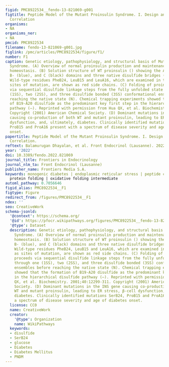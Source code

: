 ```yaml
---
figid: PMC8922534__fendo-13-821069-g001
figtitle: Peptide Model of the Mutant Proinsulin Syndrome. I. Design and Clinical
  Correlation
organisms:
- NA
organisms_ner:
- NA
pmcid: PMC8922534
filename: fendo-13-821069-g001.jpg
figlink: /pmc/articles/PMC8922534/figure/f1/
number: F1
caption: Genetic etiology, pathophysiology, and structural basis of Mutant Proinsulin
  Syndrome. (A) Overview of normal proinsulin production and maintenance of glucose
  homeostasis. (B) Solution structure of WT proinsulin () showing the A- (green),
  B- (blue), and C (black) domains and three native disulfide bridges (yellow spheres).
  Wild-type residues PheB24, LeuB15 and LeuA16, which are examined in this study as
  sites of mutation, are shown as red side chains. (C) Folding of proinsulin proceeds
  via sequential disulfide linkage steps from the fully unfolded state through one
  (1SS), two (2SS), and three disulfide bonded (3SS) conformational ensembles before
  reaching the native state (N). Chemical trapping experiments showed that the formation
  of B19-A20 disulfide as the predominant key first step in the hierarchical disulfide
  pathway (–). Reprinted with permission from Hua QX, et al. Biochemistry. 2001;40:12299-311.
  Copyright (2001) American Chemical Society. (D) Dominant mutations in the INS gene
  causing co-production of both WT and mutant proinsulin, leading to ER stress, β-cell
  dysfunction, and, ultimately, diabetes. Clinically identified mutations SerB24,
  ProB15 and ProA16 present with a spectrum of disease severity and age of diabetes
  onset.
papertitle: Peptide Model of the Mutant Proinsulin Syndrome. I. Design and Clinical
  Correlation.
reftext: Balamurugan Dhayalan, et al. Front Endocrinol (Lausanne). 2022;13:821069.
year: '2022'
doi: 10.3389/fendo.2022.821069
journal_title: Frontiers in Endocrinology
journal_nlm_ta: Front Endocrinol (Lausanne)
publisher_name: Frontiers Media S.A.
keywords: monogenic diabetes | endoplasmic reticular stress | peptide chemistry |
  protein folding | oxidative folding intermediate
automl_pathway: 0.7056646
figid_alias: PMC8922534__F1
figtype: Figure
redirect_from: /figures/PMC8922534__F1
ndex: ''
seo: CreativeWork
schema-jsonld:
  '@context': https://schema.org/
  '@id': https://pfocr.wikipathways.org/figures/PMC8922534__fendo-13-821069-g001.html
  '@type': Dataset
  description: Genetic etiology, pathophysiology, and structural basis of Mutant Proinsulin
    Syndrome. (A) Overview of normal proinsulin production and maintenance of glucose
    homeostasis. (B) Solution structure of WT proinsulin () showing the A- (green),
    B- (blue), and C (black) domains and three native disulfide bridges (yellow spheres).
    Wild-type residues PheB24, LeuB15 and LeuA16, which are examined in this study
    as sites of mutation, are shown as red side chains. (C) Folding of proinsulin
    proceeds via sequential disulfide linkage steps from the fully unfolded state
    through one (1SS), two (2SS), and three disulfide bonded (3SS) conformational
    ensembles before reaching the native state (N). Chemical trapping experiments
    showed that the formation of B19-A20 disulfide as the predominant key first step
    in the hierarchical disulfide pathway (–). Reprinted with permission from Hua
    QX, et al. Biochemistry. 2001;40:12299-311. Copyright (2001) American Chemical
    Society. (D) Dominant mutations in the INS gene causing co-production of both
    WT and mutant proinsulin, leading to ER stress, β-cell dysfunction, and, ultimately,
    diabetes. Clinically identified mutations SerB24, ProB15 and ProA16 present with
    a spectrum of disease severity and age of diabetes onset.
  license: CC0
  name: CreativeWork
  creator:
    '@type': Organization
    name: WikiPathways
  keywords:
  - disulfide
  - SerB24
  - glucose
  - Diabetes
  - Diabetes Mellitus
  - PNDM
---
```

